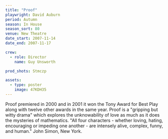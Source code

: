 ```yaml
---
title: "Proof"
playwright: David Auburn
period: Autumn
season: In House
season_sort: 80
venue: New Theatre
date_start: 2007-11-14
date_end: 2007-11-17

crew:
  - role: Director
    name: Guy Unsworth

prod_shots: Stmczp

assets:
  - type: poster
    image: 47KDH35
---
```


Proof premiered in 2000 and in 2001 it won the Tony Award for Best Play along with twelve other awards in the same year. Proof is a "gripping but witty drama" which explores the unknowability of love as much as it does the mysteries of mathematics. "All four characters - whether loving, hating, encouraging or impeding one another - are intensely alive, complex, funny, and human." John Simon, New York.
